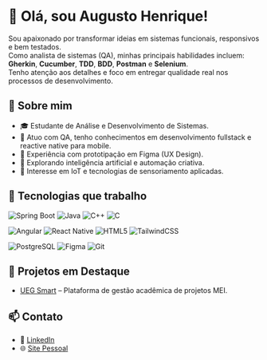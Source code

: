 # 👋 Olá, sou Augusto Henrique! 

Sou apaixonado por transformar ideias em sistemas funcionais, responsivos e bem testados.  
Como analista de sistemas (QA), minhas principais habilidades incluem: **Gherkin**, **Cucumber**, **TDD**, **BDD**, **Postman** e **Selenium**.  
Tenho atenção aos detalhes e foco em entregar qualidade real nos processos de desenvolvimento.

## 🧠 Sobre mim

- 🎓 Estudante de Análise e Desenvolvimento de Sistemas.
- 💼 Atuo com QA, tenho conhecimentos em desenvolvimento fullstack e reactive native para mobile.
- 🎨 Experiência com prototipação em Figma (UX Design).
- 🤖 Explorando inteligência artificial e automação criativa.
- 🌌 Interesse em IoT e tecnologias de sensoriamento aplicadas.

## 🚀 Tecnologias que trabalho

![Spring Boot](https://img.shields.io/badge/Spring_Boot-6DB33F?style=flat&logo=spring-boot&logoColor=white)
![Java](https://img.shields.io/badge/Java-ED8B00?style=flat&logo=openjdk&logoColor=white)
![C++](https://img.shields.io/badge/C++-00599C?style=flat&logo=c%2B%2B&logoColor=white)
![C](https://img.shields.io/badge/%E2%80%8B-00599C?style=flat&logo=c&logoColor=white)

![Angular](https://img.shields.io/badge/Angular-DD0031?style=flat&logo=angular&logoColor=white)
![React Native](https://img.shields.io/badge/React_Native-20232A?style=flat&logo=react&logoColor=61DAFB)
![HTML5](https://img.shields.io/badge/HTML5-E34F26?style=flat&logo=html5&logoColor=white)
![TailwindCSS](https://img.shields.io/badge/Tailwind_CSS-38B2AC?style=flat&logo=tailwind-css&logoColor=white)

![PostgreSQL](https://img.shields.io/badge/PostgreSQL-336791?style=flat&logo=postgresql&logoColor=white)
![Figma](https://img.shields.io/badge/Figma-6A1B9A?style=flat&logo=figma&logoColor=white)
![Git](https://img.shields.io/badge/Git-F05032?style=flat&logo=git&logoColor=white)

## 📁 Projetos em Destaque

- [UEG Smart](https://uegsmart.online/) – Plataforma de gestão acadêmica de projetos MEI.

## 📫 Contato

- 🔗 [LinkedIn](https://linkedin.com/in/seu-link-aqui)
- 🌐 [Site Pessoal](https://seusite.com)
